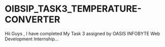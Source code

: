 # OIBSIP_TASK3_TEMPERATURE-CONVERTER
Hii Guys , I have completed My Task 3 assigned by OASIS INFOBYTE Web Development Internship...
